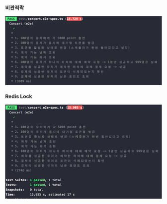 ### 비관적락
![test_pessimistic_result-e2e.png](../img/test/test_pessimistic_result-e2e.png)

### Redis Lock
![test_redis-lock_result-e2e.png](../img/test/test_redis-lock_result-e2e.png)
